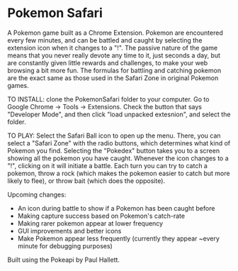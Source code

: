 Pokemon Safari
=============
A Pokemon game built as a Chrome Extension. Pokemon are encountered every few minutes, and can be battled and caught by selecting the extension icon when it changes to a "!". The passive nature of the game means that you never really devote any time to it, just seconds a day, but are constantly given little rewards and challenges, to make your web browsing a bit more fun. The formulas for battling and catching pokemon are the exact same as those used in the Safari Zone in original Pokemon games. 

TO INSTALL: clone the PokemonSafari folder to your computer. Go to Google Chrome -> Tools -> Extensions. Check the button that says "Developer Mode", and then click "load unpacked extesnion", and select the folder. 

TO PLAY: Select the Safari Ball icon to open up the menu. There, you can select a "Safari Zone" with the radio buttons, which determines what kind of Pokemon you find. Selecting the "Pokedex" button takes you to a screen showing all the pokemon you have caught. Whenever the icon changes to a "!", clicking on it will initiate a battle. Each turn you can try to catch a pokemon, throw a rock (which makes the pokemon easier to catch but more likely to flee), or throw bait (which does the opposite).

Upcoming changes:
- An icon during battle to show if a Pokemon has been caught before
- Making capture success based on Pokemon's catch-rate
- Making rarer pokemon appear at lower frequency
- GUI improvements and better icons
- Make Pokemon appear less frequently (currently they appear ~every minute for debugging purposes)

Built using the Pokeapi by Paul Hallett.
